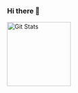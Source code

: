 ### Hi there 👋


<a href="https://github.com/amiralidev"><img alt="Git Stats" src="https://github-readme-stats.vercel.app/api?username=amiralidev&show_icons=true" height="150" /></a>

<!--
**amiralidev/amiralidev** is a ✨ _special_ ✨ repository because its `README.md` (this file) appears on your GitHub profile.

Here are some ideas to get you started:

- 🔭 I’m currently working on ...
- 🌱 I’m currently learning ...
- 👯 I’m looking to collaborate on ...
- 🤔 I’m looking for help with ...
- 💬 Ask me about ...
- 📫 How to reach me: ...
- 😄 Pronouns: ...
- ⚡ Fun fact: ...
-->

